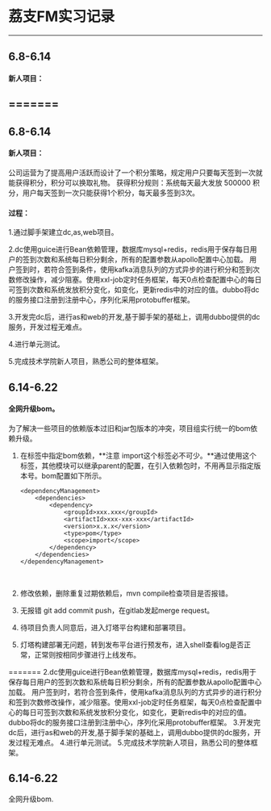 # 荔支FM实习记录  

----------------------
## 6.8-6.14  
#### 新人项目：

=======
----------------------  
## 6.8-6.14  
#### 新人项目：

公司运营为了提高用户活跃而设计了一个积分策略，规定用户只要每天签到一次就能获得积分，积分可以换取礼物。
获得积分规则：系统每天最大发放 500000 积分，用户每天签到一次只能获得1个积分，每天最多签到3次。

#### 过程：
1.通过脚手架建立dc,as,web项目。


2.dc使用guice进行Bean依赖管理，数据库mysql+redis，redis用于保存每日用户的签到次数和系统每日积分剩余，所有的配置参数从apollo配置中心加载。
用户签到时，若符合签到条件，使用kafka消息队列的方式异步的进行积分和签到次数修改操作，减少阻塞。使用xxl-job定时任务框架，每天0点检查配置中心的每日可签到次数和系统发放积分变化，如变化，更新redis中的对应的值。dubbo将dc的服务接口注册到注册中心，序列化采用protobuffer框架。

3.开发完dc后，进行as和web的开发,基于脚手架的基础上，调用dubbo提供的dc服务，开发过程无难点。

4.进行单元测试。

5.完成技术学院新人项目，熟悉公司的整体框架。  

## 6.14-6.22  
#### 全网升级bom。

为了解决一些项目的依赖版本过旧和jar包版本的冲突，项目组实行统一的bom依赖升级。

1. 在<dependencyManagement>标签中指定bom依赖，**注意 <scope>import</scope>这个标签必不可少。**通过使用这个标签，其他模块可以继承parent的配置，在引入依赖包时，不用再显示指定版本号。bom配置如下所示。

   ```
   <dependencyManagement>
       <dependencies>
           <dependency>
               <groupId>xxx.xxx</groupId>
               <artifactId>xxx-xxx-xxx</artifactId>
               <version>x.x.x</version>
               <type>pom</type>
               <scope>import</scope>
           </dependency>
       </dependencies>
   </dependencyManagement>
   ```

   ​

2. 修改依赖，删除重复过期依赖后，mvn compile检查项目是否报错。

3. 无报错 git add commit push，在gitlab发起merge request。

4. 待项目负责人同意后，进入灯塔平台构建和部署项目。

5. 灯塔构建部署无问题，转到发布平台进行预发布，进入shell查看log是否正常，正常则按相同步骤进行上线发布。

=======
2.dc使用guice进行Bean依赖管理，数据库mysql+redis，redis用于保存每日用户的签到次数和系统每日积分剩余，所有的配置参数从apollo配置中心加载。
用户签到时，若符合签到条件，使用kafka消息队列的方式异步的进行积分和签到次数修改操作，减少阻塞。使用xxl-job定时任务框架，每天0点检查配置中心的每日可签到次数和系统发放积分变化，如变化，更新redis中的对应的值。dubbo将dc的服务接口注册到注册中心，序列化采用protobuffer框架。
3.开发完dc后，进行as和web的开发,基于脚手架的基础上，调用dubbo提供的dc服务，开发过程无难点。
4.进行单元测试。
5.完成技术学院新人项目，熟悉公司的整体框架。  
## 6.14-6.22  
全网升级bom.

